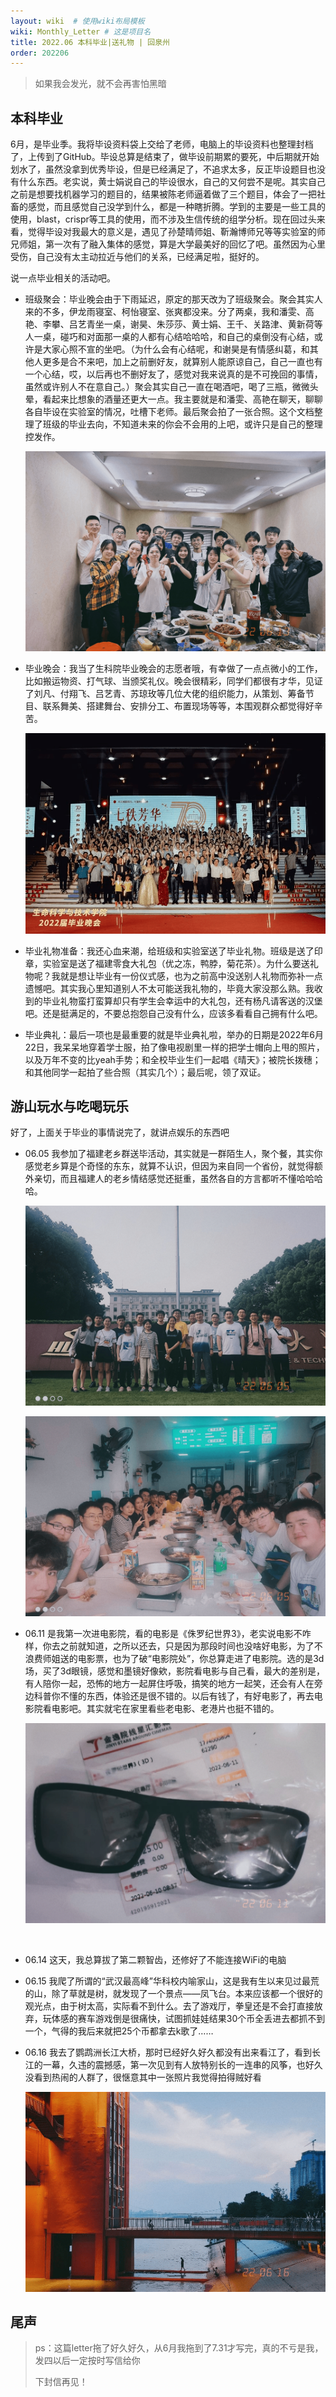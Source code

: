 ```yaml
---
layout: wiki  # 使用wiki布局模板
wiki: Monthly_Letter # 这是项目名
title: 2022.06 本科毕业|送礼物 | 回泉州
order: 202206
---
```



> 如果我会发光，就不会再害怕黑暗

## 本科毕业

6月，是毕业季。我将毕设资料袋上交给了老师，电脑上的毕设资料也整理封档了，上传到了GitHub。毕设总算是结束了，做毕设前期累的要死，中后期就开始划水了，虽然没拿到优秀毕设，但是已经满足了，不追求太多，反正毕设题目也没有什么东西。老实说，黄士娟说自己的毕设很水，自己的又何尝不是呢。其实自己之前是想要找机器学习的题目的，结果被陈老师逼着做了三个题目，体会了一把社畜的感觉，而且感觉自己没学到什么，都是一种瞎折腾。学到的主要是一些工具的使用，blast，crispr等工具的使用，而不涉及生信传统的组学分析。现在回过头来看，觉得毕设对我最大的意义是，遇见了孙楚晴师姐、靳瀚博师兄等等实验室的师兄师姐，第一次有了融入集体的感觉，算是大学最美好的回忆了吧。虽然因为心里受伤，自己没有太主动拉近与他们的关系，已经满足啦，挺好的。

说一点毕业相关的活动吧。

* 班级聚会：毕业晚会由于下雨延迟，原定的那天改为了班级聚会。聚会其实人来的不多，伊龙雨寝室、柯怡寝室、张爽都没来。分了两桌，我和潘雯、高艳、李攀、吕艺青坐一桌，谢昊、朱莎莎、黄士娟、王千、关路津、黄新荷等人一桌，碰巧和对面那一桌的人都有心结哈哈哈，和自己的桌倒没有心结，或许是大家心照不宣的坐吧。（为什么会有心结呢，和谢昊是有情感纠葛，和其他人更多是合不来吧，加上之前删好友，就算别人能原谅自己，自己一直也有一个心结，哎，以后再也不删好友了，感觉对我来说真的是不可挽回的事情，虽然或许别人不在意自己。）聚会其实自己一直在喝酒吧，喝了三瓶，微微头晕，看起来比想象的酒量还更大一点。我主要就是和潘雯、高艳在聊天，聊聊各自毕设在实验室的情况，吐槽下老师。最后聚会拍了一张合照。这个文档整理了班级的毕业去向，不知道未来的你会不会用的上吧，或许只是自己的整理控发作。

  ![image.png](assets/202206/image-20220620204130-krvb7fe.png)​
* 毕业晚会：我当了生科院毕业晚会的志愿者哦，有幸做了一点点微小的工作，比如搬运物资、打气球、当颁奖礼仪。晚会很精彩，同学们都很有才华，见证了刘凡、付翔飞、吕艺青、苏琼玫等几位大佬的组织能力，从策划、筹备节目、联系舞美、搭建舞台、安排分工、布置现场等等，本围观群众都觉得好辛苦。

  ![image.png](assets/202206/image-20220620203950-cl2ze9r.png)​
* 毕业礼物准备：我还心血来潮，给班级和实验室送了毕业礼物。班级是送了印章，实验室是送了福建零食大礼包（优之冻，鸭脖，菊花茶）。为什么要送礼物呢？我就是想让毕业有一份仪式感，也为之前高中没送别人礼物而弥补一点遗憾吧。其实我心里知道别人不太可能送我礼物的，毕竟大家没那么熟。我收到的毕业礼物蛮打蛮算却只有学生会幸运中的大礼包，还有杨凡请客送的汉堡吧。还是挺满足的，不要总抱怨自己没有什么，应该多看看自己拥有什么吧。
* 毕业典礼：最后一项也是最重要的就是毕业典礼啦，举办的日期是2022年6月22日，我呆呆地穿着学士服，拍了像电视剧里一样的把学士帽向上甩的照片，以及万年不变的比yeah手势；和全校毕业生们一起唱《晴天》；被院长拨穗；和其他同学一起拍了些合照（其实几个）；最后呢，领了双证。

## 游山玩水与吃喝玩乐

好了，上面关于毕业的事情说完了，就讲点娱乐的东西吧

* 06.05 我参加了福建老乡群送毕活动，其实就是一群陌生人，聚个餐，其实你感觉老乡算是个奇怪的东东，就算不认识，但因为来自同一个省份，就觉得额外亲切，而且福建人的老乡情结感觉还挺重，虽然各自的方言都听不懂哈哈哈哈。

  ![image.png](assets/202206/image-20220605214026-9rnbztl.png)​

  ![image.png](assets/202206/image-20220605214051-72h5zty.png)​

* 06.11 是我第一次进电影院，看的电影是《侏罗纪世界3》，老实说电影不咋样，你去之前就知道，之所以还去，只是因为那段时间也没啥好电影，为了不浪费师姐送的电影票，也为了破“电影院处”，你总算走进了电影院。选的是3d场，买了3d眼镜，感觉和墨镜好像欸，影院看电影与自己看，最大的差别是，有人陪你一起，恐怖的地方一起屏住呼吸，搞笑的地方一起笑，还会有人在旁边科普你不懂的东西，体验还是很不错的。以后有钱了，有好电影了，再去电影院看电影吧。其实就宅在家里看些老电影、老港片也挺不错的。

  ![image.png](assets/202206/image-20220620205039-sglza6j.png)

  ‍
* 06.14 这天，我总算拔了第二颗智齿，还修好了不能连接WiFi的电脑
* 06.15 我爬了所谓的“武汉最高峰”华科校内喻家山，这是我有生以来见过最荒的山，除了草就是树，就发现了一个景点——凤飞台。本来应该都一个很好的观光点，由于树太高，实际看不到什么。去了游戏厅，拳皇还是不会打直接放弃，玩体感的赛车游戏倒是很痛快，试图抓娃娃结果30个币全丢进去都抓不到一个，气得的我后来就把25个币都拿去k歌了……
* 06.16  我去了鹦鹉洲长江大桥，那时已经好久好久都没有出来看江了，看到长江的一幕，久违的震撼感，第一次见到有人放特别长的一连串的风筝，也好久没看到热闹的人群了，很惬意其中一张照片我觉得拍得贼好看

  ![image.png](assets/202206/image-20220620194749-k6n2c3i.png)​

## 尾声

> ps：这篇letter拖了好久好久，从6月我拖到了7.31才写完，真的不亏是我，发四以后一定按时写信给你
>
> 下封信再见！

‍
